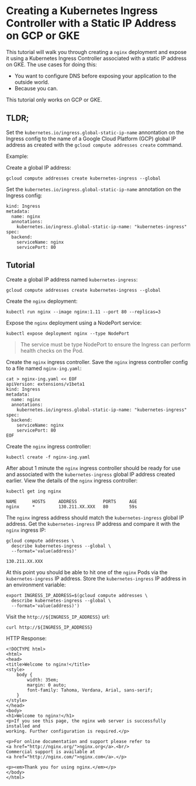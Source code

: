 # Creating a Kubernetes Ingress Controller with a Static IP Address on GCP or GKE

This tutorial will walk you through creating a `nginx` deployment and expose it using a Kubernetes Ingress Controller associated with a static IP address on GKE. The use cases for doing this:

* You want to configure DNS before exposing your application to the outside world.
* Because you can.

This tutorial only works on GCP or GKE.

## TLDR;

Set the `kubernetes.io/ingress.global-static-ip-name` annontation on the Ingress config to the name of a Google Cloud Platform (GCP) global IP address as created with the `gcloud compute addresses create` command.

Example:

Create a global IP address:

```
gcloud compute addresses create kubernetes-ingress --global
```

Set the `kubernetes.io/ingress.global-static-ip-name` annotation on the Ingress config:

```
kind: Ingress
metadata:
  name: nginx
  annotations:
    kubernetes.io/ingress.global-static-ip-name: "kubernetes-ingress"
spec:
  backend:
    serviceName: nginx
    servicePort: 80
```

## Tutorial

Create a global IP address named `kubernetes-ingress`:

```
gcloud compute addresses create kubernetes-ingress --global
```

Create the `nginx` deployment:

```
kubectl run nginx --image nginx:1.11 --port 80 --replicas=3
```

Expose the `nginx` deployment using a NodePort service:

```
kubectl expose deployment nginx --type NodePort
```

> The service must be type NodePort to ensure the Ingress can perform health checks on the Pod.

Create the `nginx` ingress controller. Save the `nginx` ingress controller config to a file named `nginx-ing.yaml`:

```
cat > nginx-ing.yaml << EOF
apiVersion: extensions/v1beta1
kind: Ingress
metadata:
  name: nginx
  annotations:
    kubernetes.io/ingress.global-static-ip-name: "kubernetes-ingress"
spec:
  backend:
    serviceName: nginx
    servicePort: 80
EOF
```

Create the `nginx` ingress controller:

```
kubectl create -f nginx-ing.yaml
```

After about 1 minute the `nginx` ingress controller should be ready for use and associated with the `kubernetes-ingress` global IP address created earlier. View the details of the `nginx` ingress controller:

```
kubectl get ing nginx
```
```
NAME      HOSTS     ADDRESS          PORTS     AGE
nginx     *         130.211.XX.XXX   80        59s
```

The `nginx` ingress address should match the `kubernetes-ingress` global IP address. Get the `kubernetes-ingress` IP address and compare it with the `nginx` ingress IP:

```
gcloud compute addresses \
  describe kubernetes-ingress --global \
  --format='value(address)'
```

```
130.211.XX.XXX
```

At this point you should be able to hit one of the `nginx` Pods via the `kubernetes-ingress` IP address. Store the `kubernetes-ingress` IP address in an environment variable:

```
export INGRESS_IP_ADDRESS=$(gcloud compute addresses \
  describe kubernetes-ingress --global \
  --format='value(address)')
```

Visit the `http://${INGRESS_IP_ADDRESS}` url:

```
curl http://${INGRESS_IP_ADDRESS}
```

HTTP Response:

```
<!DOCTYPE html>
<html>
<head>
<title>Welcome to nginx!</title>
<style>
    body {
        width: 35em;
        margin: 0 auto;
        font-family: Tahoma, Verdana, Arial, sans-serif;
    }
</style>
</head>
<body>
<h1>Welcome to nginx!</h1>
<p>If you see this page, the nginx web server is successfully installed and
working. Further configuration is required.</p>

<p>For online documentation and support please refer to
<a href="http://nginx.org/">nginx.org</a>.<br/>
Commercial support is available at
<a href="http://nginx.com/">nginx.com</a>.</p>

<p><em>Thank you for using nginx.</em></p>
</body>
</html>
```
